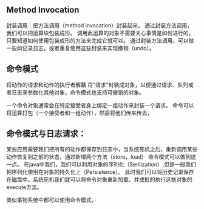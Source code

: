 ## Method Invocation
封装调用：把方法调用（method invocation）封装起来。
通过封装方法调用，我们可以把运算块包装成形。
调用此运算的对象不需要关心事情是如何进行的，只要知道如何使用包装成形的方法来完成它就可以。
通过封装方法调用，可以做一些如记录日志，或者重复使用这些封装来实现撤销（undo）。

## 命令模式
将动作的请求和动作的执行者解藕
将"请求"封装成对象，以便通过请求、队列或者日志来参数化其他对象，命令模式也支持可撤销的对象。

一个命令对象通常会在特定接受者身上绑定一组动作来封装一个请求。
命令可以将运算打包（一个接受者和一组动作），然后将他们传来传去，

## 命令模式与日志请求：
某些应用需要我们把所有的动作都保存到日志中，当系统死机之后，重新调用某些动作恢复到之前的状态，通过新增两个方法（store，load）
命令模式可以做到这一点。
在java中我们，我们可以利用对象的序列化（Serilization）,但是一般我们把序列化使用在对象的持久化上（Persistence）。
此时我们可以将历史记录保存在磁盘中。系统死机我们就可以将命令对象重新加载，并成批的执行这些对象的execute方法。

类似事物系统中都可以使用命令模式。
